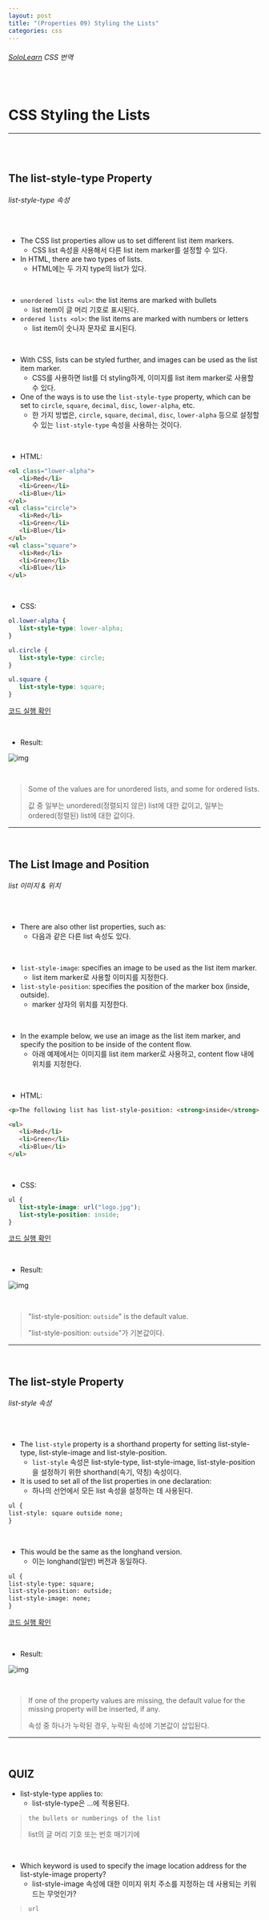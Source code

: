 ```yaml
---
layout: post
title: "(Properties 09) Styling the Lists"
categories: css
---
```


###### [SoloLearn](https://www.sololearn.com/) CSS 번역

<br>

# CSS Styling the Lists

------

<br>

<br>

## The list-style-type Property

###### list-style-type 속성

<br>

- The CSS list properties allow us to set different list item markers.
  - CSS list 속성을 사용해서 다른 list item marker를 설정할 수 있다.
- In HTML, there are two types of lists.
  - HTML에는 두 가지 type의 list가 있다.

<br>

- `unordered lists <ul>`: the list items are marked with bullets
  - list item이 글 머리 기호로 표시된다.
- `ordered lists <ol>`: the list items are marked with numbers or letters
  - list item이 숫나자 문자로 표시된다.

<br>

- With CSS, lists can be styled further, and images can be used as the list item marker.
  - CSS를 사용하면 list를 더 styling하게, 이미지를 list item marker로 사용할 수 있다.
- One of the ways is to use the `list-style-type` property, which can be set to `circle`, `square`, `decimal`, `disc`, `lower-alpha`, etc.
  - 한 가지 방법은, `circle`, `square`, `decimal`, `disc`, `lower-alpha` 등으로 설정할 수 있는 `list-style-type` 속성을 사용하는 것이다.

<br>

- HTML:

```html
<ol class="lower-alpha">
   <li>Red</li>
   <li>Green</li>
   <li>Blue</li>
</ol>
<ul class="circle">
   <li>Red</li>
   <li>Green</li>
   <li>Blue</li>
</ul>
<ul class="square">
   <li>Red</li>
   <li>Green</li>
   <li>Blue</li>
</ul>
```

<br>

- CSS:

```css
ol.lower-alpha {
   list-style-type: lower-alpha;
}

ul.circle {
   list-style-type: circle;
}

ul.square {
   list-style-type: square;
}
```

[코드 실행 확인](https://code.sololearn.com/553/#css)

<br>

- Result:

![img](/assets/img/css-sololearn-properties-09-01.png)

<br>

> Some of the values are for unordered lists, and some for ordered lists.
>
> 값 중 일부는 unordered(정렬되지 않은) list에 대한 값이고, 일부는 ordered(정렬된) list에 대한 값이다.

------

<br>

## The List Image and Position

###### list 이미지 & 위치

<br>

- There are also other list properties, such as:
  - 다음과 같은 다른 list 속성도 있다.

<br>

- `list-style-image`: specifies an image to be used as the list item marker.
  - list item marker로 사용할 이미지를 지정한다.
- `list-style-position`: specifies the position of the marker box (inside, outside).
  - marker 상자의 위치를 지정한다.

<br>

- In the example below, we use an image as the list item marker, and specify the position to be inside of the content flow.
  - 아래 예제에서는 이미지를 list item marker로 사용하고, content flow 내에 위치를 지정한다.

<br>

- HTML:

```html
<p>The following list has list-style-position: <strong>inside</strong>.</p>

<ul>
   <li>Red</li>
   <li>Green</li>
   <li>Blue</li>
</ul>
```

<br>

- CSS:

```css
ul {
   list-style-image: url("logo.jpg");
   list-style-position: inside;
}
```

[코드 실행 확인](https://code.sololearn.com/554/#css)

<br>

- Result:

![img](/assets/img/css-sololearn-properties-09-02.png)

<br>

> "list-style-position: `outside`" is the default value.
>
> "list-style-position: `outside`"가 기본값이다.

------

<br>

## The list-style Property

###### list-style 속성

<br>

- The `list-style` property is a shorthand property for setting list-style-type, list-style-image and list-style-position.
  - `list-style` 속성은 list-style-type, list-style-image, list-style-position을 설정하기 위한 shorthand(속기, 약칭) 속성이다.
- It is used to set all of the list properties in one declaration:
  - 하나의 선언에서 모든 list 속성을 설정하는 데 사용된다.

```html
ul {
list-style: square outside none;
}
```

<br>

- This would be the same as the longhand version.
  - 이는 longhand(일반) 버전과 동일하다.

```html
ul {
list-style-type: square;
list-style-position: outside;
list-style-image: none;
}
```

[코드 실행 확인](https://code.sololearn.com/555/#css)

<br>

- Result:

![img](/assets/img/css-sololearn-properties-09-03.png)

<br>

> If one of the property values are missing, the default value for the missing property will be inserted, if any.
>
> 속성 중 하나가 누락된 경우, 누락된 속성에 기본값이 삽입된다.

------

<br>

## QUIZ

- list-style-type applies to:
  - list-style-type은 …에 적용된다.

> `the bullets or numberings of the list`
>
> list의 글 머리 기호 또는 번호 매기기에

<br>

- Which keyword is used to specify the image location address for the list-style-image property?
  - list-style-image 속성에 대한 이미지 위치 주소를 지정하는 데 사용되는 키워드는 무엇인가?

> `url`

<br>